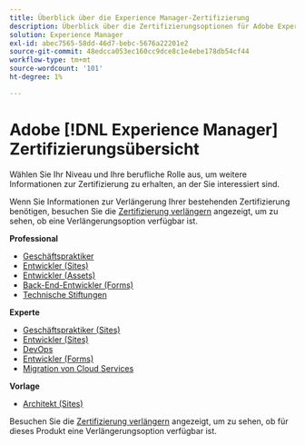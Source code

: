 ```yaml
---
title: Überblick über die Experience Manager-Zertifizierung
description: Überblick über die Zertifizierungsoptionen für Adobe Experience Manager
solution: Experience Manager
exl-id: abec7565-58dd-46d7-bebc-5676a22201e2
source-git-commit: 48edcca053ec160cc9dce8c1e4ebe178db54cf44
workflow-type: tm+mt
source-wordcount: '101'
ht-degree: 1%

---
```


# Adobe [!DNL Experience Manager] Zertifizierungsübersicht

Wählen Sie Ihr Niveau und Ihre berufliche Rolle aus, um weitere Informationen zur Zertifizierung zu erhalten, an der Sie interessiert sind.

Wenn Sie Informationen zur Verlängerung Ihrer bestehenden Zertifizierung benötigen, besuchen Sie die [Zertifizierung verlängern](/help/certifications/renew.md) angezeigt, um zu sehen, ob eine Verlängerungsoption verfügbar ist.

**Professional**

* [Geschäftspraktiker](/help/certifications/aem/aem-p-business.md) <!--AD0-E126-->
* [Entwickler (Sites)](/help/certifications/aem/aem-sites-p-developer.md) <!--AD0-E123-->
* [Entwickler (Assets)](/help/certifications/aem/aem-assets-p-developer.md) <!--AD0-E129-->
* [Back-End-Entwickler (Forms)](/help/certifications/aem/aem-forms-p-bedeveloper.md) <!--AD0-E127-->
* [Technische Stiftungen](/help/certifications/aem/aem-p-foundations.md) <!--AD0-E132-->

**Experte**

* [Geschäftspraktiker (Sites)](/help/certifications/aem/aem-sites-e-business.md) <!--AD0-E121-->
* [Entwickler (Sites)](/help/certifications/aem/aem-sites-e-developer.md) <!--AD0-E134-->
* [DevOps](/help/certifications/aem/aem-devops-e-engineer.md) <!--AD0-E124-->
* [Entwickler (Forms)](/help/certifications/aem/aem-forms-e-developer.md) <!--AD0-E125-->
* [Migration von Cloud Services](/help/certifications/aem/aem-cs-e-migration.md) <!--AD0-E136-->

**Vorlage**

* [Architekt (Sites)](/help/certifications/aem/aem-sites-m-architect.md) <!--AD0-E117-->

Besuchen Sie die [Zertifizierung verlängern](/help/certifications/renew.md) angezeigt, um zu sehen, ob für dieses Produkt eine Verlängerungsoption verfügbar ist.